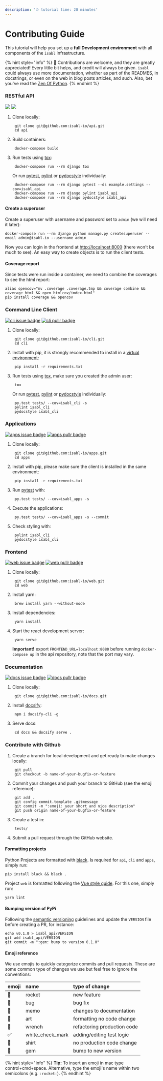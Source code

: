 ```yaml
---
description: '⏱ tutorial time: 20 minutes'
---
```


# Contributing Guide

This tutorial will help you set up a **full Development environment** with all components of the `isabl` infrastructure.

{% hint style="info" %}
📘 Contributions are welcome, and they are greatly appreciated! Every little bit helps, and credit will always be given. `isabl` could always use more documentation, whether as part of the READMES, in docstrings, or even on the web in blog posts articles, and such. Also, bet you've read the [Zen Of Python](https://www.python.org/dev/peps/pep-0020/#the-zen-of-python).
{% endhint %}

### RESTful API

[![](https://img.shields.io/github/issues/isabl-io/api.svg)](https://github.com/isabl-io/docs/issues) [![](https://img.shields.io/github/issues-pr/isabl-io/api.svg)](https://github.com/isabl-io/api/compare)

1. Clone locally:

   ```text
    git clone git@github.com:isabl-io/api.git
    cd api
   ```

2. Build containers:

   ```text
    docker-compose build
   ```

3. Run tests using [tox](http://tox.readthedocs.io/):

   ```text
    docker-compose run --rm django tox
   ```

   Or run [pytest](https://docs.pytest.org/en/latest/), [pylint](https://www.pylint.org/) or [pydocstyle](http://www.pydocstyle.org/en) individually:

   ```text
    docker-compose run --rm django pytest --ds example.settings --cov=isabl_api
    docker-compose run --rm django pylint isabl_api
    docker-compose run --rm django pydocstyle isabl_api
   ```

#### Create a superuser

Create a superuser with username and password set to `admin` \(we will need it later\):

```text
docker-compose run --rm django python manage.py createsuperuser --email admin@isabl.io --username admin
```

Now you can login in the frontend at [http://localhost:8000](http://localhost:8000) \(there won't be much to see\). An easy way to create objects is to run the client tests.

#### Coverage report

Since tests were run inside a container, we need to combine the coverages to see the html report:

```text
alias opencov="mv .coverage .coverage.tmp && coverage combine && coverage html && open htmlcov/index.html"
pip install coverage && opencov
```

### Command Line Client

 [![cli issue badge](https://img.shields.io/github/issues/isabl-io/cli.svg)](https://github.com/isabl-io/docs/issues) [![cli pullr badge](https://img.shields.io/github/issues-pr/isabl-io/cli.svg)](https://github.com/isabl-io/cli/compare)

1. Clone locally:

   ```text
    git clone git@github.com:isabl-io/cli.git
    cd cli
   ```

2. Install with pip, it is strongly recommended to install in a [virtual environment](https://docs.python.org/3/tutorial/venv.html):

   ```text
    pip install -r requirements.txt
   ```

3. Run tests using [tox](http://tox.readthedocs.io/), make sure you created the admin user:

   ```text
    tox
   ```

   Or run [pytest](https://docs.pytest.org/en/latest/), [pylint](https://www.pylint.org/) or [pydocstyle](http://www.pydocstyle.org/en) individually:

   ```text
    py.test tests/ --cov=isabl_cli -s
    pylint isabl_cli
    pydocstyle isabl_cli
   ```

### Applications

[![apps issue badge](https://img.shields.io/github/issues/isabl-io/apps.svg)](https://github.com/isabl-io/docs/issues) [![apps pullr badge](https://img.shields.io/github/issues-pr/isabl-io/apps.svg)](https://github.com/isabl-io/apps/compare)

1. Clone locally:

   ```text
    git clone git@github.com:isabl-io/apps.git
    cd apps
   ```

2. Install with pip, please make sure the client is installed in the same environment:

   ```text
    pip install -r requirements.txt
   ```

3. Run [pytest](https://docs.pytest.org/en/latest/) with:

   ```text
    py.test tests/ --cov=isabl_apps -s
   ```

4. Execute the applications:

   ```text
    py.test tests/ --cov=isabl_apps -s --commit
   ```

5. Check styling with:

   ```text
    pylint isabl_cli
    pydocstyle isabl_cli
   ```

### Frontend

 [![web issue badge](https://img.shields.io/github/issues/isabl-io/web.svg)](https://github.com/isabl-io/docs/issues) [![web pullr badge](https://img.shields.io/github/issues-pr/isabl-io/web.svg)](https://github.com/isabl-io/web/compare)

1. Clone locally:

   ```text
    git clone git@github.com:isabl-io/web.git
    cd web
   ```

2. Install yarn:

   ```text
    brew install yarn --without-node
   ```

3. Install dependencies:

   ```text
    yarn install
   ```

4. Start the react development server:

   ```text
    yarn serve
   ```

   **Important!** export `FRONTEND_URL=localhost:8080` before running `docker-compose up` in the api repository, note that the port may vary.

### Documentation

[![docs issue badge](https://img.shields.io/github/issues/isabl-io/docs.svg)](https://github.com/isabl-io/docs/issues) [![docs pullr badge](https://img.shields.io/github/issues-pr/isabl-io/docs.svg)](https://github.com/isabl-io/docs/compare)

1. Clone locally:

   ```text
    git clone git@github.com:isabl-io/docs.git
   ```

2. Install [docsify](https://docsify.js.org/#/quickstart):

   ```text
    npm i docsify-cli -g
   ```

3. Serve docs:

   ```text
    cd docs && docsify serve .
   ```

### Contribute with Github

1. Create a branch for local development and get ready to make changes locally:

   ```text
    git pull
    git checkout -b name-of-your-bugfix-or-feature
   ```

2. Commit your changes and push your branch to GitHub \(see the emoji reference\):

   ```text
    git add .
    git config commit.template .gitmessage
    git commit -m ":emoji: your short and nice description"
    git push origin name-of-your-bugfix-or-feature
   ```

3. Create a test in:

   ```text
    tests/
   ```

4. Submit a pull request through the GitHub website.

#### Formatting projects

Python Projects are formatted with [black](https://github.com/ambv/black). Is required for `api`, `cli` and `apps`, simply run:

```text
pip install black && black .
```

Project `web` is formatted following the [Vue style guide](https://vuejs.org/v2/style-guide/). For this one, simply run:

```text
yarn lint
```

#### Bumping version of PyPi

Following the [semantic versioning](http://semver.org/) guidelines and update the `VERSION` file before creating a PR, for instance:

```text
echo v0.1.0 > isabl_api/VERSION
git add isabl_api/VERSION
git commit -m ":gem: bump to version 0.1.0"
```

#### Emoji reference

We use emojis to quickly categorize commits and pull requests. These are some common type of changes we use but feel free to ignore the conventions:

| emoji | name | type of change |
| :--- | :--- | :--- |
| 🚀 | rocket | new feature |
| 🐛 | bug | bug fix |
| 📝 | memo | changes to documentation |
| 🎨 | art | formatting  no code change |
| 🔧 | wrench | refactoring production code |
| ✅ | white\_check\_mark | adding/editing test logic |
| 👕 | shirt | no production code change |
| 💎 | gem | bump to new version |

{% hint style="info" %}
**Tip:** To insert an emoji in mac type control+cmd+space. Alternative, type the emoji's name within two semicolons \(e.g. `:rocket:`\).
{% endhint %}

